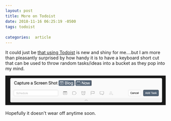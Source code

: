 ```yaml
---
layout: post
title: More on Todoist
date: 2018-11-16 06:25:19 -0500
tags: todoist

categories:  article
---
```


It could just be [that using Todoist](https://scottw.com/mini-todo-list-showdown) is new and shiny for me....but I am more than pleasantly surprised by how handy it is to have a keyboard short cut that can be used to throw random tasks/ideas into a bucket as they pop into my mind.

![Updated image with whitespace removed](/assets/images/posts/screenshots/todoist.png)

Hopefully it doesn't wear off anytime soon.
